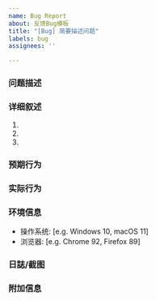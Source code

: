 ```yaml
---
name: Bug Report
about: 反馈Bug模板
title: "[Bug] 简要描述问题"
labels: bug
assignees: ''

---
```


### 问题描述

<!-- 请简要描述你遇到的问题。 -->

### 详细叙述

<!-- 请详细叙述问题： -->
1. 
2. 
3. 

### 预期行为

<!-- 说明你认为应该发生什么？ -->

### 实际行为

<!-- 说明实际发生了什么？ -->

### 环境信息

- 操作系统: [e.g. Windows 10, macOS 11]
- 浏览器: [e.g. Chrome 92, Firefox 89]

### 日誌/截图

<!-- 请提供任何相关的日誌截图，帮助我们理解问题。 -->

### 附加信息

<!-- 任何你认为有助于解决问题的额外信息。 -->
